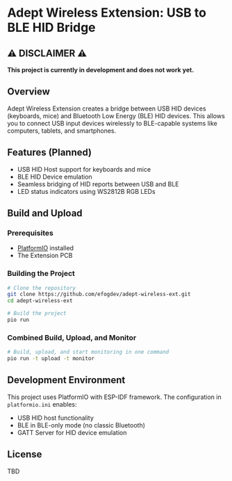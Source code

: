 # Adept Wireless Extension: USB to BLE HID Bridge

## ⚠️ DISCLAIMER ⚠️
**This project is currently in development and does not work yet.** 

## Overview
Adept Wireless Extension creates a bridge between USB HID devices (keyboards, mice) and Bluetooth Low Energy (BLE) HID devices. This allows you to connect USB input devices wirelessly to BLE-capable systems like computers, tablets, and smartphones.

## Features (Planned)
- USB HID Host support for keyboards and mice
- BLE HID Device emulation
- Seamless bridging of HID reports between USB and BLE
- LED status indicators using WS2812B RGB LEDs

## Build and Upload

### Prerequisites
- [PlatformIO](https://platformio.org/) installed
- The Extension PCB

### Building the Project
```bash
# Clone the repository
git clone https://github.com/efogdev/adept-wireless-ext.git
cd adept-wireless-ext

# Build the project
pio run
```

### Combined Build, Upload, and Monitor
```bash
# Build, upload, and start monitoring in one command
pio run -t upload -t monitor
```

## Development Environment
This project uses PlatformIO with ESP-IDF framework. The configuration in `platformio.ini` enables:
- USB HID host functionality
- BLE in BLE-only mode (no classic Bluetooth)
- GATT Server for HID device emulation

## License
TBD
